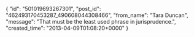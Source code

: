  {
   "id": "501019693267301",
   "post_id": "462493170453287_490608044308466",
   "from_name": "Tara Duncan",
   "message": "That must be the least used phrase in jurisprudence.",
   "created_time": "2013-04-09T01:08:20+0000"
 }
